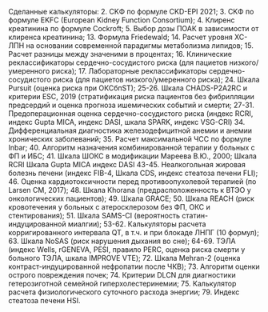 Сделанные калькуляторы:
2. CKФ по формуле CKD-EPI 2021;
3. CKФ по формуле EKFC (European Kidney Function Consortium);
4. Клиренс креатинина по формуле Cockroft;
5. Выбор дозы ПОАК в зависимости от клиренса креатинина;
13. Формула Friedewald;
14. Расчет уровня ХС-ЛПН на основании современной парадигмы метаболизма липидов;
15. Расчет разницы между значеними в процентах;
16. Клинические реклассификаторы сердечно-сосудистого риска (для пациетов низкого/умеренного риска);
17. Лабораторные реклассификаторы сердечно-сосудистого риска (для пациетов низкого/умеренного риска);
24. Шкала Pursuit (оценка риска при ОКСбпST);
25-26. Шкала CHADS-P2A2RC и критерии ESC, 2019 (стратификация риска пациентов без фибрилляции предсердий и оценка прогноза ишемических событий и смерти;
27-31. Предоперационная оценка сердечно-сосудистого риска (индекс RCRI, индекс Gupta MICA, индекс DASI, шкала SPARK, индекс VSG-CRI)
34. Дифференциальная диагностика железодефицитной анемии и анемии хронических заболеваний;
35. Расчет максимальной ЧСС по формуле Inbar;
40. Алгоритм назначения комбинированной терапии у больных с ФП и ИБС;
41. Шкала ШОКС в модификации Мареева В.Ю., 2000;
Шкала RCRI
Шкала Gupta MICA
индекс DASI
43-45. Неалкогольная жировая болезнь печени (индекс FIB-4, Шкала CDS, индекс стеатоза печени FLI);
46. Оценка кардиотоксичности перед противоопухолевой терапией (по Larsen CM, 2017);
48. Шкала Khorana (предрасположенность к ВТЭО у онкологических пациентов);
49. Шкала GRACE;
50. Шкала REACH (риск кровотечения у больных с атеросклерозом без ФП, ОКС и стентирования);
51. Шкала SAMS-CI (вероятность статин-индуцированной миалгии);
53-62. Калькуляторы расчета корригированного интервала QT, в т.ч. и при блокаде ЛНПГ (10 формул);
63. Шкала NoSAS (риск нарушения дыхания во сне);
64-69. ТЭЛА (индекс Wells, rGENEVA, PESI, правило PERC, оценка риска смерти у больного ТЭЛА, шкала IMPROVE VTE);
72. Шкала Mehran-2 (оценка контраст-индуцированной нефропатии после ЧКВ);
73. Алгоритм оценки острого повреждения почек;
74. Критерии DLCN для диагностики гетерозиготной семейной гиперхолестеринемии;
75. Калькулятор расчета физиологического суточного расхода энергии;
79. Индекс стеатоза печени HSI.
